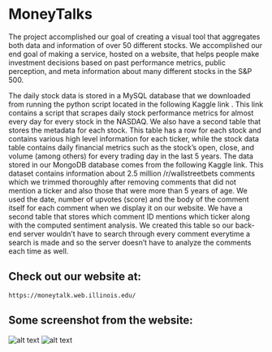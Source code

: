 # MoneyTalks
The project accomplished our goal of creating a visual tool that aggregates both data and information of over 50 different stocks. We accomplished our end goal of making a service, hosted on a website, that helps people make investment decisions based on past performance metrics, public perception, and meta information about many different stocks in the S&amp;P 500.

The daily stock data is stored in a MySQL database that we downloaded from running the python script located in the following Kaggle link . This link contains a script that scrapes daily stock performance metrics for almost every day for every stock in the NASDAQ. We also have a second table that stores the metadata for each stock. This table has a row for each stock and contains various high level information for each ticker, while the stock data table contains daily financial metrics such as the stock’s open, close, and volume (among others) for every trading day in the last 5 years. 
The data stored in our MongoDB database comes from the following Kaggle link.
This dataset contains information about 2.5 million /r/wallstreetbets comments which we trimmed thoroughly after removing comments that did not mention a ticker and also those that were more than 5 years of age. We used the date, number of upvotes (score) and the body of the comment itself for each comment when we display it on our website. We have a second table that stores which comment ID mentions which ticker along with the computed sentiment analysis. We created this table so our back-end server wouldn’t have to search through every comment everytime a search is made and so the server doesn’t have to analyze the comments each time as well. 


<h2>Check out our website at:</h2>

```
https://moneytalk.web.illinois.edu/
```

<h2>Some screenshot from the website:</h2>

![alt text](https://github.com/michaelwong753/MoneyTalks/blob/main/ex1.png)
![alt text](https://github.com/michaelwong753/MoneyTalks/blob/main/ex2.png)

